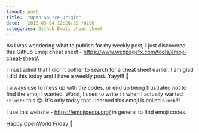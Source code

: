 ```yaml
---
layout: post
title:  "Open Source Origin"
date:   2018-05-04 12:26:39 +0200
categories: Github Emoji cheat sheet
---
```


As I was wondering what to publish for my weekly post, I just discovered this Github Emoji cheat sheet - https://www.webpagefx.com/tools/emoji-cheat-sheet/.

I must admit that I didn't bother to search for a cheat sheet earlier.
I am glad I did this today and I have a weekly post. Yayy!!! 🎉

I always use to mess up with the codes, or end up being frustrated not to find the emoji I wanted.
Worst, I used to write `:)` when I actually wanted `:blush:` this 😊. It's only today that I learned this emoji is called `blush`!!!

I use this website - https://emojipedia.org/ in general to find emoji codes.

Happy OpenWorld Friday 💖 
